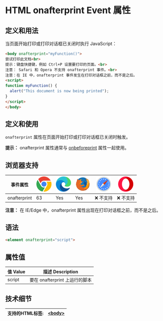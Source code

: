 HTML onafterprint Event 属性
===

## 定义和用法

当页面开始打印或打印对话框已关闭时执行 JavaScript：

```html idoc:preview:iframe
<body onafterprint="myFunction()">
尝试打印此文档<br>
提示：键盘快捷键，例如 Ctrl+P 设置要打印的页面。<br>
注意： Safari 和 Opera 不支持 onafterprint 事件。<br>
注意：在 IE 中，onafterprint 事件发生在打印对话框之前，而不是之后。
<script>
function myFunction() {
  alert("This document is now being printed");
}
</script>
</body>
```

## 定义和使用

`onafterprint` 属性在页面开始打印或打印对话框已关闭时触发。

**提示：** onafterprint 属性通常与 [onbeforeprint](../events/onbeforeprint.md) 属性一起使用。

## 浏览器支持

| 事件属性 | ![chrome][1] | ![edge][2] | ![firefox][3] | ![safari][4] | ![opera][5] |
| --------------- | -- | --- | --- | ------------- | ------------- |
| onafterprint    | 63 | Yes | Yes | ❌ 不支持 | ❌ 不支持 |

**注意：** 在 IE/Edge 中，onafterprint 属性出现在打印对话框之前，而不是之后。

## 语法

```html
<element onafterprint="script">
```

## 属性值

| 值 Value | 描述 Description |
| -------- | -------- |
| script | 要在 onafterprint 上运行的脚本 |

## 技术细节

| 支持的HTML标签: | [\<body>](../tags/body.md) |
| -------- | ------- |


[1]: ../assets/chrome.svg
[2]: ../assets/edge.svg
[3]: ../assets/firefox.svg
[4]: ../assets/safari.svg
[5]: ../assets/opera.svg